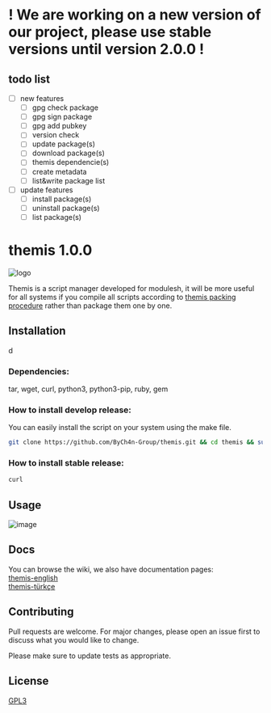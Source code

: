 # ! We are working on a new version of our project, please use stable versions until version 2.0.0 !

## todo list  
- [ ] new features
  - [ ] gpg check package
  - [ ] gpg sign package
  - [ ] gpg add pubkey 
  - [ ] version check
  - [ ] update package(s)
  - [ ] download package(s)
  - [ ] themis dependencie(s)
  - [ ] create metadata
  - [ ] list&write package list
- [ ] update features
  - [ ] install package(s)
  - [ ] uninstall package(s)
  - [ ] list package(s)

# themis 1.0.0

![logo](https://user-images.githubusercontent.com/54551308/124690597-1e2adc80-dee3-11eb-97b7-06b35baf862c.png)

Themis is a script manager developed for modulesh, it will be more useful for all systems if you compile all scripts according to [themis packing procedure](https://bych4n-group.github.io/documents/themis/en.html) rather than package them one by one.

## Installation
d
### Dependencies:
tar, wget, curl, python3, python3-pip, ruby, gem

### How to install develop release:
You can easily install the script on your system using the make file.

```bash
git clone https://github.com/ByCh4n-Group/themis.git && cd themis && sudo make install
```
### How to install stable release:
```bash
curl  
```

## Usage

![image](https://user-images.githubusercontent.com/54551308/124690481-f2a7f200-dee2-11eb-8202-32116beb3639.png)

## Docs

You can browse the wiki, we also have documentation pages:
<br>
[themis-english](https://bych4n-group.github.io/documents/themis/en.html)
<br>
[themis-türkçe](https://bych4n-group.github.io/documents/themis/tr.html)

## Contributing
Pull requests are welcome. For major changes, please open an issue first to discuss what you would like to change.

Please make sure to update tests as appropriate.

## License
[GPL3](https://choosealicense.com/licenses/gpl-3.0/)
